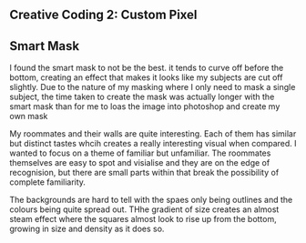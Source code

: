 ## Creative Coding 2: Custom Pixel

## Smart Mask

I found the smart mask to not be the best. it tends to curve off before the bottom, creating an effect that makes it looks like my subjects are cut off slightly. Due to the nature of my masking where I only need to mask a single subject, the time taken to create the mask was actually longer with the smart mask than for me to loas the image into photoshop and create my own mask

My roommates and their walls are quite interesting. Each of them has similar but distinct tastes whcih creates a really interesting visual when compared. I wanted to focus on a theme of familiar but unfamiliar. The roommates themselves are easy to spot and visialise and they are on the edge of recognision, but there are small parts within that break the possibility of complete familiarity. 

The backgrounds are hard to tell with the spaes only being outlines and the colours being quite spread out. THhe gradient of size creates an almost steam effect where the squares almost look to rise up from the bottom, growing in size and density as it does so. 
